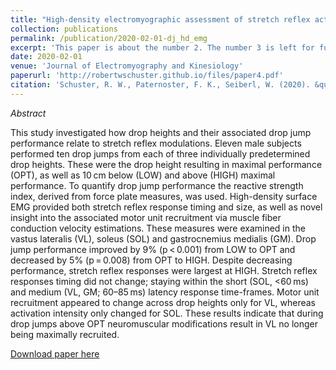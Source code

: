 ```yaml
---
title: "High-density electromyographic assessment of stretch reflex activity during drop jumps from varying drop heights"
collection: publications
permalink: /publication/2020-02-01-dj_hd_emg
excerpt: 'This paper is about the number 2. The number 3 is left for future work.'
date: 2020-02-01
venue: 'Journal of Electromyography and Kinesiology'
paperurl: 'http://robertwschuster.github.io/files/paper4.pdf'
citation: 'Schuster, R. W., Paternoster, F. K., Seiberl, W. (2020). &quot;High-density electromyographic assessment of stretch reflex activity during drop jumps from varying heights.&quot; <i>Journal of Electromyography and Kinesiology</i>. 50(102375).'
---
```

*Abstract*

This study investigated how drop heights and their associated drop jump performance relate to stretch reflex modulations. Eleven male subjects performed ten drop jumps from each of three individually predetermined drop heights. These were the drop height resulting in maximal performance (OPT), as well as 10 cm below (LOW) and above (HIGH) maximal performance. To quantify drop jump performance the reactive strength index, derived from force plate measures, was used. High-density surface EMG provided both stretch reflex response timing and size, as well as novel insight into the associated motor unit recruitment via muscle fiber conduction velocity estimations. These measures were examined in the vastus lateralis (VL), soleus (SOL) and gastrocnemius medialis (GM).
Drop jump performance improved by 9% (p < 0.001) from LOW to OPT and decreased by 5% (p = 0.008) from OPT to HIGH. Despite decreasing performance, stretch reflex responses were largest at HIGH. Stretch reflex responses timing did not change; staying within the short (SOL, <60 ms) and medium (VL, GM; 60–85 ms) latency response time-frames. Motor unit recruitment appeared to change across drop heights only for VL, whereas activation intensity only changed for SOL. These results indicate that during drop jumps above OPT neuromuscular modifications result in VL no longer being maximally recruited.

[Download paper here](http://robertwschuster.github.io/files/paper2.pdf)
